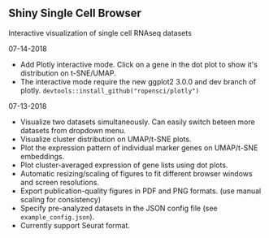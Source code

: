 
## Shiny Single Cell Browser

Interactive visualization of single cell RNAseq datasets

07-14-2018

  - Add Plotly interactive mode. Click on a gene in the dot plot to show it's distribution on t-SNE/UMAP.
  - The interactive mode require the new ggplot2 3.0.0 and dev branch of plotly. `devtools::install_github("ropensci/plotly")`

07-13-2018

  - Visualize two datasets simultaneously. Can easily switch beteen more datasets from dropdown menu.
  - Visualize cluster distribution on UMAP/t-SNE plots.
  - Plot the expression pattern of individual marker genes on UMAP/t-SNE embeddings.
  - Plot cluster-averaged expression of gene lists using dot plots.
  - Automatic resizing/scaling of figures to fit different browser windows and screen resolutions.
  - Export publication-quality figures in PDF and PNG formats. (use manual scaling for consistency)
  - Specify pre-analyzed datasets in the JSON config file (see `example_config.json`).
  - Currently support Seurat format.

